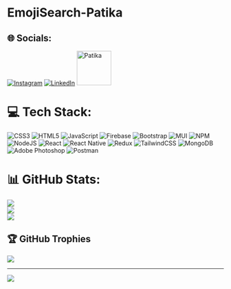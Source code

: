 # EmojiSearch-Patika



## 🌐 Socials:
[![Instagram](https://img.shields.io/badge/Instagram-%23E4405F.svg?logo=Instagram&logoColor=white)](https://instagram.com/sertacgultekinn) [![LinkedIn](https://img.shields.io/badge/LinkedIn-%230077B5.svg?logo=linkedin&logoColor=white)](https://linkedin.com/in/sertacgultekin) 
<a href="https://app.patika.dev/sertacgltkn">
    <img src="https://kpm.metu.edu.tr/wp-content/uploads/2022/03/patikaLogo-2.png" width="80px" alt="Patika"/>
  </a>

# 💻 Tech Stack:
![CSS3](https://img.shields.io/badge/css3-%231572B6.svg?style=flat&logo=css3&logoColor=white) ![HTML5](https://img.shields.io/badge/html5-%23E34F26.svg?style=flat&logo=html5&logoColor=white) ![JavaScript](https://img.shields.io/badge/javascript-%23323330.svg?style=flat&logo=javascript&logoColor=%23F7DF1E) ![Firebase](https://img.shields.io/badge/firebase-%23039BE5.svg?style=flat&logo=firebase) ![Bootstrap](https://img.shields.io/badge/bootstrap-%23563D7C.svg?style=flat&logo=bootstrap&logoColor=white) ![MUI](https://img.shields.io/badge/MUI-%230081CB.svg?style=flat&logo=material-ui&logoColor=white) ![NPM](https://img.shields.io/badge/NPM-%23000000.svg?style=flat&logo=npm&logoColor=white) ![NodeJS](https://img.shields.io/badge/node.js-6DA55F?style=flat&logo=node.js&logoColor=white) ![React](https://img.shields.io/badge/react-%2320232a.svg?style=flat&logo=react&logoColor=%2361DAFB) ![React Native](https://img.shields.io/badge/react_native-%2320232a.svg?style=flat&logo=react&logoColor=%2361DAFB) ![Redux](https://img.shields.io/badge/redux-%23593d88.svg?style=flat&logo=redux&logoColor=white) ![TailwindCSS](https://img.shields.io/badge/tailwindcss-%2338B2AC.svg?style=flat&logo=tailwind-css&logoColor=white) ![MongoDB](https://img.shields.io/badge/MongoDB-%234ea94b.svg?style=flat&logo=mongodb&logoColor=white) ![Adobe Photoshop](https://img.shields.io/badge/adobephotoshop-%2331A8FF.svg?style=flat&logo=adobephotoshop&logoColor=white) ![Postman](https://img.shields.io/badge/Postman-FF6C37?style=flat&logo=postman&logoColor=white)
# 📊 GitHub Stats:
![](https://github-readme-stats.vercel.app/api?username=sertacgltkn&theme=react&hide_border=false&include_all_commits=true&count_private=true)<br/>
![](https://github-readme-streak-stats.herokuapp.com/?user=sertacgltkn&theme=react&hide_border=false)<br/>
![](https://github-readme-stats.vercel.app/api/top-langs/?username=sertacgltkn&theme=react&hide_border=false&include_all_commits=true&count_private=true&layout=compact)

## 🏆 GitHub Trophies
![](https://github-profile-trophy.vercel.app/?username=sertacgltkn&theme=darkhub&no-frame=true&no-bg=true&margin-w=4)



---
[![](https://visitcount.itsvg.in/api?id=sertacgltkn&icon=5&color=6)](https://visitcount.itsvg.in)
